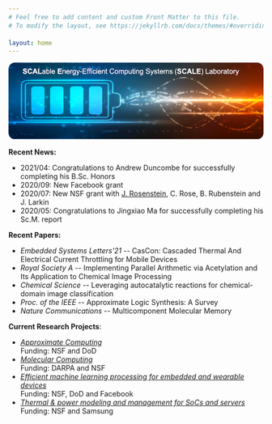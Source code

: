 ```yaml
---
# Feel free to add content and custom Front Matter to this file.
# To modify the layout, see https://jekyllrb.com/docs/themes/#overriding-theme-defaults

layout: home
---
```

![](logo.png)

**Recent News:**

* 	2021/04: Congratulations to Andrew Duncombe for successfully completing his B.Sc. Honors
* 	2020/09: New Facebook grant
*   2020/07: New NSF grant with [J. Rosenstein](http://rosenstein.engin.brown.edu), C. Rose, B. Rubenstein and J. Larkin
*   2020/05: Congratulations to Jingxiao Ma for successfully completing his Sc.M. report

**Recent Papers:**

* _Embedded Systems Letters'21_ -- CasCon: Cascaded Thermal And Electrical Current Throttling for Mobile Devices
* _Royal Society A_ -- Implementing Parallel Arithmetic via Acetylation and Its Application to Chemical Image Processing
* _Chemical Science_ -- Leveraging autocatalytic reactions for chemical- domain image classification
* _Proc. of the IEEE_ -- Approximate Logic Synthesis: A Survey
* _Nature Communications_ -- Multicomponent Molecular Memory

**Current Research Projects**: 

* _[Approximate Computing](projects.markdown)_\
Funding: NSF and DoD
* _[Molecular Computing](projects.markdown)_\
Funding: DARPA and NSF
* _[Efficient machine learning processing for embedded and wearable devices](projects.markdown)_\
Funding: NSF, DoD and Facebook
* _[Thermal & power modeling and management for SoCs and servers](projects.markdown)_\
Funding: NSF and Samsung

